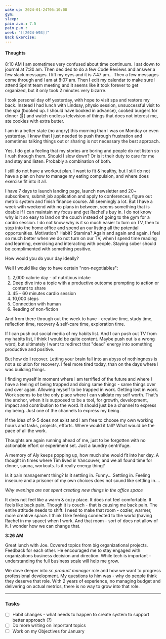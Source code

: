 ```yaml
---
wake up: 2024-01-24T06:10:00
gym: 
sleep: 
pain a.m.: 7.5
pain p.m.: 
week: "[[2024-W03]]"
Back Exercise:
---
```

#### Thoughts

8:10 AM
I am sometimes very confused about time continuum. I sat down to journal at 7:30 am. Then decided to do a few Code Reviews and answer a few slack messages. I lift my eyes and it is 7:47 am... Then a few messages come through and I am at 8:07 am. Then I edit my calendar to make sure I attend Sprint team meeting and it seems like it took forever to get organized, but it only took 2 minutes very bizarre.

I took personal day off yesterday, with hope to visit spa and restore my back. 
Instead I had lunch with Lindsay, physio session, unsuccessful visit to the spa (booked up. I should have booked in advance), cooked burgers for dinner (💪) and watch endless television of things that does not interest me, ate cookies with extra butter. 

I am in a better state (no angry) this morning than I was on Monday or even yesterday. I knew that I just needed to push through frustration and sometimes talking things out or sharing is not necessary the best approach. 

Yes, I do get a feeling that my stories are boring and people do not listen so I rush through them. Should I slow down? Or is it their duty to care for me and stay and listen. Probably a combination of both. 

I still do not have a workout plan. I want to fit & healthy, but I still do not have a plan on how to manage my eating compulsion, and where does exercise fit into it all.

I have 7 days to launch landing page, launch newsletter and 20+ subscribers, submit job application and apply to conferences, figure out metric system and finish finance course. All seemingly a lot. But I have a week with weekend with no plans in between, seems something that is doable if I can maintain my focus and get Rachel's buy in. I do not know why is it so easy to land on the couch instead of going to the gym for a cardio session. I do not know why is it so much easier to turn on TV, then to step into the home office and spend an our listing all the potential opportunities. Motivation? Habit? Stamina? 
Again and again and again, i feel so much better when we do not turn on our TV, when I spend time reading and learning, exercising and interacting with people. Staying sober should be complimented with something positive. 

How would you do your day ideally? 

Well I would like day to have certain "non-negotiables":

1) 2,000 calorie day - of nutritious intake
2) Deep dive into a topic with a productive outcome prompting to action or content to share
3) 45 - 60 minutes cardio session
4) 10,000 steps 
5) Connection with human
6) Reading of non-fiction

And from there through out the week to have - creative time, study time, reflection time, recovery & self-care time, exploration time. 

If I can push out social media of my habits list. And I can push out TV from my habits list, I think I would be quite content. 
Maybe push out is a wrong word, but ultimately I want to redirect that "dead" energy into something productive and positive. 

But how do I recover. 
Letting your brain fall into an abyss of nothingness is not a solution for recovery. I feel more tired today, than on the days where I was building things. 

I finding myself in moment where I am terrified of the future and where I have a feeling of being trapped and doing same things - same things over and over again. Allowing myself to be trapped in work. Getting lost in work. Work seems to be the only place where I can validate my self worth. That's the anchor, when it is supposed to be a tool, for growth, development, impact and contribution to the word. It should just be a channel to express my being. Just one of the channels to express my being. 

If the idea of 9-5 does not exist and I am free to choose my own working hours and tasks, projects, efforts. Where would it fall? What would be the pace of all the work. 

Thoughts are again running ahead of me, just to be forgotten with no actionable effort or experiment set. Just a laundry centrifuge. 

A memory of Aly keeps popping up, how much she would fit into her day. A thought in times where Tim lived in Vancouver, and we all found time for dinner, sauna, workouts. Is it really energy thing?

Is it pain management thing? Is it settling in. Funny... Settling in. Feeling insecure and a prisoner of my own choices does not sound like settling in.... 

*Why evenings are not spent creating new things in the office space*

It does not feel like a warm & cozy place. It does not feel comfortable. 
It feels like back pain. Though it is couch - that is causing me back pain. 
The entire attitude needs to shift. I need to make that room - cozier, warmer, more creative space. 
I think I like feeling connected to the world (having Rachel in my space) when I work. And that room - sort of does not allow of it. I wonder how we can change that.

**3:26 AM**

Great lunch with Joe. Covered topics from big organizational projects. Feedback for each other. He encouraged me to stay engaged with organizations business decision and direction. While tech is important - understanding the full business scale will help me grow. 

We dove deeper into *sr. product manager* role and how we want to progress professional development. 
My questions to him was - why do people think they deserve that role. With 2 years of experience, no managing budget and delivering on actual metrics, there is no way to grow into that role. 


-----
### Tasks 

- [ ] Habit changes - what needs to happen to create system to support better approach (?)
- [ ] Do more writing on important topics
- [ ] Work on my Objectives for January